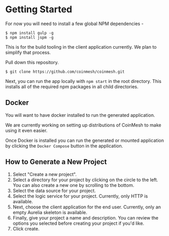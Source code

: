 # Getting Started

For now you will need to install a few global NPM dependencies -

```
$ npm install gulp -g
$ npm install jspm -g
```

This is for the build tooling in the client application currently.  We plan  to simplify that process.

Pull down this repository.

```
$ git clone https://github.com/coinmesh/coinmesh.git
```

Next, you can run the app locally with `npm start` in the root directory.  This installs all of the required npm packages in all child directories.

## Docker

You will want to have docker installed to run the generated application.

We are currently working on setting up distributions of CoinMesh to make using it even easier.

Once Docker is installed you can run the generated or mounted application by clicking the `Docker Compose` button in the application.

## How to Generate a New Project
1. Select "Create a new project".
1. Select a directory for your project by clicking on the circle to the left. You can also create a new one by scrolling to the bottom.
1. Select the data source for your project.
1. Select the logic service for your project.  Currently, only HTTP is available.
1. Next, choose the client application for the end user.  Currently, only an empty Aurelia skeleton is available.
1. Finally, give your project a name and description.  You can review the options you selected before creating your project if you'd like.
1. Click create. 
